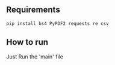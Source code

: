 ## Requirements
```bash
pip install bs4 PyPDF2 requests re csv
```
## How to run
Just Run the 'main' file
